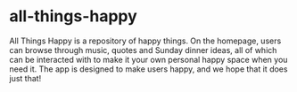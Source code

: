 # all-things-happy
All Things Happy is a repository of happy things. On the homepage, users can browse through music, quotes and Sunday dinner ideas, all of which can be interacted with to make it your own personal happy space when you need it. The app is designed to make users happy, and we hope that it does just that!
